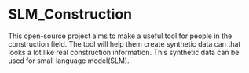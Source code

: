 # SLM_Construction
This open-source project aims to make a useful tool for people in the construction field. The tool will help them create synthetic data can that looks a lot like real construction information. This synthetic data can be used for small language model(SLM).
